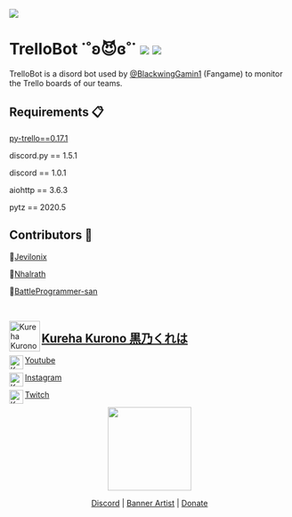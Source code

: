 [<img src="https://pbs.twimg.com/profile_banners/1334111069997031424/1606912035/1500x500">](https://twitter.com/ruirooroo)

# TrelloBot ˙˚ʚ😈ɞ˚˙ <img src="https://img.shields.io/github/last-commit/Xeuz-x/TrelloBot?color=%239f9f9f&style=for-the-badge"> <img src="https://img.shields.io/twitter/follow/xKnight_Grey?label=Follow&style=for-the-badge">
TrelloBot is a disord bot used by [@BlackwingGamin1](https://twitter.com/BlackwingGamin1) (Fangame) to monitor the Trello boards of our teams. 



## Requirements 📋

[py-trello==0.17.1](https://github.com/sarumont/py-trello)

discord.py == 1.5.1

discord == 1.0.1 

aiohttp == 3.6.3

pytz == 2020.5


## Contributors 🤝

🌱[Jevilonix](https://github.com/jevilonix)

🌱[Nhalrath](https://github.com/Nhalrath)

🌱[BattleProgrammer-san](https://github.com/BattleProgrammer-san)

<br>

<p>
<a href="https://twitter.com/j0se_kun">
<img align="left" height="55" src="https://media.discordapp.net/attachments/741227491896852521/744024371764658237/server-icon.png" alt="Kureha Kurono">
</a>
</p>

## [Kureha Kurono 黒乃くれは](https://twitter.com/KurehaKurono/)



<img align="left" height="25" src="https://cdn.discordapp.com/attachments/799536846689271808/801423853057212416/iconfinder_1_Youtube_colored_svg_5296521.webp" alt="Kureha Kurono">


[Youtube](https://www.youtube.com/channel/UCFVkfdFmaOh7BCtrqw8YvaA)


<img align="left" height="25" src="https://cdn.discordapp.com/attachments/799536846689271808/801423852197511218/iconfinder_1_Instagram_colored_svg_1_5296765.webp" alt="Kureha Kurono">

[Instagram](https://www.instagram.com/kurehakurono/)


<img align="left" height="25" src="https://cdn.discordapp.com/attachments/799536846689271808/801424942498840617/iconfinder_twitch-social-network-brand-logo_1829982.png" alt="Kureha Kurono">


[Twitch](https://www.twitch.tv/kurehakurono)



<p align="center">
  <img width="150" src="https://static.integromat.com/img/templates/2972.png">
</p>

<p align="center">
  <a href="https://discord.gg/khFW5Jm">Discord</a> |
  <a href="https://twitter.com/ruirooroo">Banner Artist</a> | 
  <a href="https://kurehakurono.live/tip">Donate</a>
</p>
